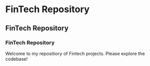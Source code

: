 # FinTech Repository

## FinTech Repository

### FinTech Repository

Welcome to my repositiory of Fintech projects. Please explore the codebase!